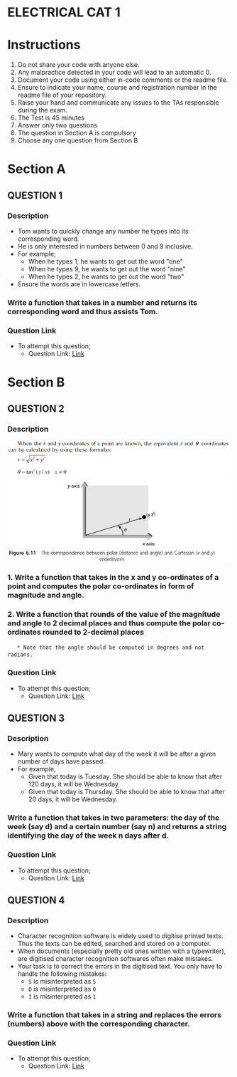 # ELECTRICAL CAT 1


# Instructions
1. Do not share your code with anyone else.
2. Any malpractice detected in your code will lead to an automatic 0.
3. Document your code using either in-code comments or the readme file.
4. Ensure to indicate your name, course and registration number in the readme file of your repository.
5. Raise your hand and communicate any issues to the TAs responsible during the exam.
6. The Test is 45 minutes
7. Answer only two questions
8. The question in Section A is compulsory
9. Choose any one question from Section B

# **Section A**

## QUESTION 1

### **Description**
* Tom wants to quickly change any number he types into its corresponding word.
* He is only interested in numbers between 0 and 9 inclusive.
* For example; 
	* When he types 1, he wants to get out the word "one"
	* When he types 9, he wants to get out the word "nine"
	* When he types 2, he wants to get out the word "two"
* Ensure the words are in lowercase letters.

### Write a function that takes in a number and returns its corresponding word and thus assists Tom.

### Question Link
* To attempt this question;
    * Question Link: [Link](https://classroom.github.com/a/m5N4fYeC)

# **Section B**

## QUESTION 2
### **Description**
 ![](Inclass_assgnment.png)
 ![](Inclass_assgnment_2.png)

### 1. Write a function that takes in the x and y co-ordinates of a point and computes the polar co-ordinates in form of magnitude and angle.
### 2. Write a function that rounds of the value of the magnitude and angle to 2 decimal places and thus compute the polar co-ordinates rounded to 2-decimal places
       * Note that the angle should be computed in degrees and not radians.

### Question Link
* To attempt this question;
    * Question Link: [Link](https://classroom.github.com/a/WoW7nRfV)


## QUESTION 3
### **Description**
* Mary wants to compute what day of the week it will be after a given number of days have passed.
* For example, 
	* Given that today is Tuesday. She should be able to know that after 120 days, it will be Wednesday.
	* Given that today is Thursday. She should be able to know that after 20 days, it will be Wednesday. 

### Write a function that takes in two parameters: the day of the week (say d) and a certain number (say n) and returns a string identifying the day of the week n days after d.
 
### Question Link
* To attempt this question;
    * Question Link: [Link](https://classroom.github.com/a/6a5o8zct)


## QUESTION 4
### **Description**
     
* Character recognition software is widely used to digitise printed texts. Thus the texts can be edited, searched and stored on a computer.
* When documents (especially pretty old ones written with a typewriter), are digitised character recognition softwares often make mistakes.
* Your task is to correct the errors in the digitised text. You only have to handle the following mistakes:
	-   `S` is misinterpreted as `5`
	-   `O` is misinterpreted as `0`
	-   `I` is misinterpreted as `1`
### Write a function that takes in a string and replaces the errors (numbers) above with the corresponding character. 

### Question Link
* To attempt this question;
    * Question Link: [Link](https://classroom.github.com/a/o7plIzk_)
